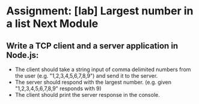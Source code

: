 <h1>Assignment: [lab] Largest number in a list Next Module</h1>


<h2>Write a TCP client and a server application in Node.js:</h2>

<ul>
<li>The client should take a string input of comma delimited numbers from the user (e.g. "1,2,3,4,5,6,7,8,9") and send it to  the server.</li>
<li>The server should respond with the largest number. (e.g. given "1,2,3,4,5,6,7,8,9" responds with 9)</li>
<li>The client should print the server response in the console.</li>
</ul>

